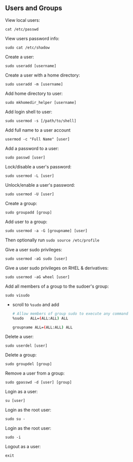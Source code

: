 ## Users and Groups

View local users: 

```
cat /etc/passwd
```

View users password info:

```
sudo cat /etc/shadow
```

Create a user: 

```
sudo useradd [username]
```

Create a user with a home directory: 

```
sudo useradd -m [username]
```

Add home directory to user: 

```
sudo mkhomedir_helper [username]
```

Add login shell to user: 

```
sudo usermod -s [/path/to/shell]
```

Add full name to a user account

```
usermod -c "Full Name" [user]
```


Add a password to a user: 

```
sudo passwd [user]
```

Lock/disable a user's password: 

```
sudo usermod -L [user]
```

Unlock/enable a user's password: 

```
sudo usermod -U [user]
```

Create a group: 

```
sudo groupadd [group]
```

Add user to a group: 

```
sudo usermod -a -G [groupname] [user]
```

Then optionally run `sudo source /etc/profile`

Give a user sudo privileges: 

```
sudo usermod -aG sudo [user]
```

Give a user sudo privileges on RHEL & derivatives: 

```
sudo usermod -aG wheel [user]
```

Add all members of a group to the sudoer's group:

```
sudo visudo
```
- scroll to `%sudo` and add 

    ```bash 
    # Allow members of group sudo to execute any command
    %sudo   ALL=(ALL:ALL) ALL

    groupname ALL=(ALL:ALL) ALL
    ```

Delete a user: 

```
sudo userdel [user]
```

Delete a group: 

```
sudo groupdel [group]
```

Remove a user from a group:

```
sudo gpasswd -d [user] [group]
``` 

Login as a user: 

```
su [user]
```

Login as the root user: 

```
sudo su -
```

Login as the root user: 

```
sudo -i
```

Logout as a user: 

```
exit
```